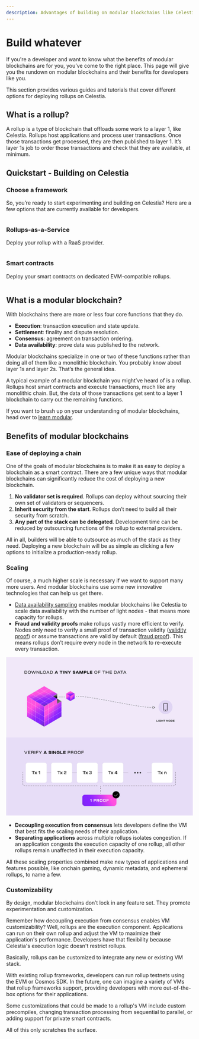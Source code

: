 ```yaml
---
description: Advantages of building on modular blockchains like Celestia.
---
```


# Build whatever

If you're a developer and want to know what the benefits of modular blockchains
are for you, you’ve come to the right place. This page will give you the rundown on modular
blockchains and their benefits for developers like you.

This section provides various guides and tutorials that cover different
options for deploying rollups on Celestia.

## What is a rollup?

A rollup is a type of blockchain that offloads some work to a layer 1, like
Celestia. Rollups host applications and process user transactions. Once
those transactions get processed, they are then published to layer 1.
It’s layer 1s job to order those transactions and check that they are
available, at minimum.

## Quickstart - Building on Celestia

### Choose a framework

<script setup>
import UrlImageButton from '../.vitepress/components/UrlImageButton.vue';
</script>

So, you’re ready to start experimenting and building on Celestia?
Here are a few options that are currently available for developers.

<div style="display: flex; flex-wrap: wrap; justify-content: center; align-items: center; grid-template-columns: repeat(auto-fill, minmax(150px, 1fr)); gap: 20px;">
  <UrlImageButton url="/developers/intro-to-op-stack" imageSrc="/build/opstack.webp" text="OP Stack" notes="EVM" target="_self" alt="OP Stack logo" aria-label="OP Stack"/>
  <UrlImageButton url="/developers/arbitrum-integration" imageSrc="/build/arbitrum.webp" text="Arbitrum Orbit" notes="EVM" target="_self" alt="Arbitrum logo" aria-label="Arbitrum"/>
  <UrlImageButton url="/developers/build-whatever" imageSrc="/build/polygon.webp" text="Polygon CDK" target="_self" notes="EVM: Coming soon" alt="Polygon logo" aria-label="Polygon"/>
  <UrlImageButton url="https://github.com/Sovereign-Labs/sovereign-sdk/tree/stable/examples/demo-rollup#demo-rollup" imageSrc="/build/sovereign.webp" text="Sovereign SDK" notes="Sovereign" alt="Sovereign logo" aria-label="Sovereign"/>
  <UrlImageButton url="https://docs.dymension.xyz/build/overview/" imageSrc="/build/dymension.webp" text="Dymension" alt="Dymension logo" aria-label="Dymension"/>
  <UrlImageButton url="https://rollkit.dev" imageSrc="/build/rollkit.webp" text="Rollkit" notes="Sovereign" alt="Rollkit logo" aria-label="Rollkit"/>
</div>

### Rollups-as-a-Service

Deploy your rollup with a RaaS provider.

<div style="display: flex; flex-wrap: wrap; justify-content: center; align-items: center; grid-template-columns: repeat(auto-fill, minmax(150px, 1fr)); gap: 20px;">
  <UrlImageButton url="https://altlayer.io/raas/" imageSrc="/build/altlayer.webp" text="AltLayer" notes="Orbit, OP Stack, Polygon CDK" alt="AltLayer logo" aria-label="AltLayer"/>
  <UrlImageButton url="https://www.astria.org/" imageSrc="/build/astria.webp" text="Astria" alt="Astria logo" aria-label="Astria"/>
  <UrlImageButton url="https://www.caldera.xyz/" imageSrc="/build/caldera.webp" text="Caldera" notes="Orbit, OP Stack" alt="Caldera logo" aria-label="Caldera"/>
  <UrlImageButton url="https://conduit.xyz/" imageSrc="/build/conduit.webp" text="Conduit" notes="Orbit, OP Stack" alt="Conduit logo" aria-label="Conduit"/>
  <UrlImageButton url="https://gateway.fm/" imageSrc="/build/gateway.webp" text="Gateway" notes="Polygon CDK" alt="Gateway logo" aria-label="Gateway"/>
  <UrlImageButton url="https://www.gelato.network/" imageSrc="/build/gelato.webp" text="Gelato" notes="Orbit, OP Stack, Polygon CDK" alt="Gelato logo" aria-label="Gelato"/>
  <UrlImageButton url="https://www.karnot.xyz/" imageSrc="/build/karnot.webp" text="Karnot" notes="Starknet" alt="Karnot logo" aria-label="Karnot"/>
  <UrlImageButton url="https://lumoz.org/" imageSrc="/build/lumoz.webp" text="Lumoz" notes="Polygon CDK" alt="Lumoz logo" aria-label="Lumoz"/>
  <UrlImageButton url="https://snapchain.dev/" imageSrc="/build/snapchain.webp" text="Snapchain" notes="Polygon CDK" alt="Snapchain logo" aria-label="Snapchain"/>
  <UrlImageButton url="https://docs.vistara.dev/" imageSrc="/build/vistara.webp" text="Vistara" alt="Vistara logo" aria-label="Vistara"/>
  <UrlImageButton url="https://www.zeeve.io/" imageSrc="/build/zeeve.webp" text="Zeeve" notes="Orbit, OP Stack, Polygon CDK" alt="Zeeve logo" aria-label="Zeeve"/>
</div>

### Smart contracts

Deploy your smart contracts on dedicated EVM-compatible rollups.

<div style="display: flex; flex-wrap: wrap; justify-content: center; align-items: center; grid-template-columns: repeat(auto-fill, minmax(150px, 1fr)); gap: 20px;">
  <UrlImageButton url="https://bubstestnet.com/" imageSrc="/build/caldera.webp" text="Bubs testnet" notes="OP Stack" alt="Caldera logo" aria-label="Caldera Bubs testnet"/>
  <UrlImageButton url="https://raas.gelato.network/rollups/details/public/opcelestia-raspberry" imageSrc="/build/gelato.webp" text="Raspberry testnet" notes="OP Stack" alt="Gelato logo" aria-label="Gelato Raspberry testnet"/>
</div>

## What is a modular blockchain?

With blockchains there are more or less four core functions that they do.

- **Execution**: transaction execution and state update.
- **Settlement**: finality and dispute resolution.
- **Consensus**: agreement on transaction ordering.
- **Data availability**: prove data was published to the network.

Modular blockchains specialize in one or two of these functions rather
than doing all of them like a monolithic blockchain. You probably know
about layer 1s and layer 2s. That’s the general idea.

A typical example of a modular blockchain you might’ve heard of is a
rollup. Rollups host smart contracts and execute transactions, much like
any monolithic chain. But, the data of those transactions get sent to a
layer 1 blockchain to carry out the remaining functions.

If you want to brush up on your understanding of modular blockchains,
head over to [learn modular](https://celestia.org/learn/).

## Benefits of modular blockchains

### Ease of deploying a chain

One of the goals of modular blockchains is to make it as easy to deploy
a blockchain as a smart contract. There are a few unique ways that
modular blockchains can significantly reduce the cost of deploying a
new blockchain.

1. **No validator set is required**. Rollups can deploy without sourcing
   their own set of validators or sequencers.
2. **Inherit security from the start**. Rollups don’t need to build all
   their security from scratch.
3. **Any part of the stack can be delegated**. Development time can be
   reduced by outsourcing functions of the rollup to external providers.

All in all, builders will be able to outsource as much of the stack as
they need. Deploying a new blockchain will be as simple as clicking a
few options to initialize a production-ready rollup.

### Scaling

Of course, a much higher scale is necessary if we want to support
many more users. And modular blockchains use some new innovative
technologies that can help us get there.

- [Data availability sampling](https://celestia.org/glossary/data-availability-sampling/)
  enables modular blockchains like Celestia to scale data availability with the
  number of light nodes - that means more capacity for rollups.
- **Fraud and validity proofs** make rollups vastly more efficient
  to verify. Nodes only need to verify a small proof of transaction
  validity ([validity proof](https://celestia.org/glossary/validity-proof/))
  or assume transactions are valid by default
  ([fraud proof](https://celestia.org/glossary/state-transition-fraud-proof/)).
  This means rollups don’t require every node in the network to re-execute
  every transaction.

![image](/img/da-and-validity.png)

- **Decoupling execution from consensus** lets developers define the VM
  that best fits the scaling needs of their application.
- **Separating applications** across multiple rollups isolates congestion.
  If an application congests the execution capacity of one rollup, all
  other rollups remain unaffected in their execution capacity.

All these scaling properties combined make new types of applications
and features possible, like onchain gaming, dynamic metadata, and
ephemeral rollups, to name a few.

### Customizability

By design, modular blockchains don’t lock in any feature set.
They promote experimentation and customization.

Remember how decoupling execution from consensus enables VM
customizability? Well, rollups are the execution component. Applications
can run on their own rollup and adjust the VM to maximize their
application's performance. Developers have that flexibility because
Celestia's execution logic doesn't restrict rollups.

Basically, rollups can be customized to integrate any new or existing
VM stack.

With existing rollup frameworks, developers can run rollup testnets
using the EVM or Cosmos SDK. In the future, one can imagine a variety
of VMs that rollup frameworks support, providing developers with more
out-of-the-box options for their applications.

Some customizations that could be made to a rollup's VM include
custom precompiles, changing transaction processing from sequential
to parallel, or adding support for private smart contracts.

All of this only scratches the surface.
